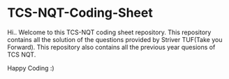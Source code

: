 # TCS-NQT-Coding-Sheet
Hi.. Welcome to this TCS-NQT coding sheet repository. This repository contains all the solution of the questions provided by Striver TUF(Take you Forward). This repository also contains all the previous year quesions of TCS NQT. 

Happy Coding :)
